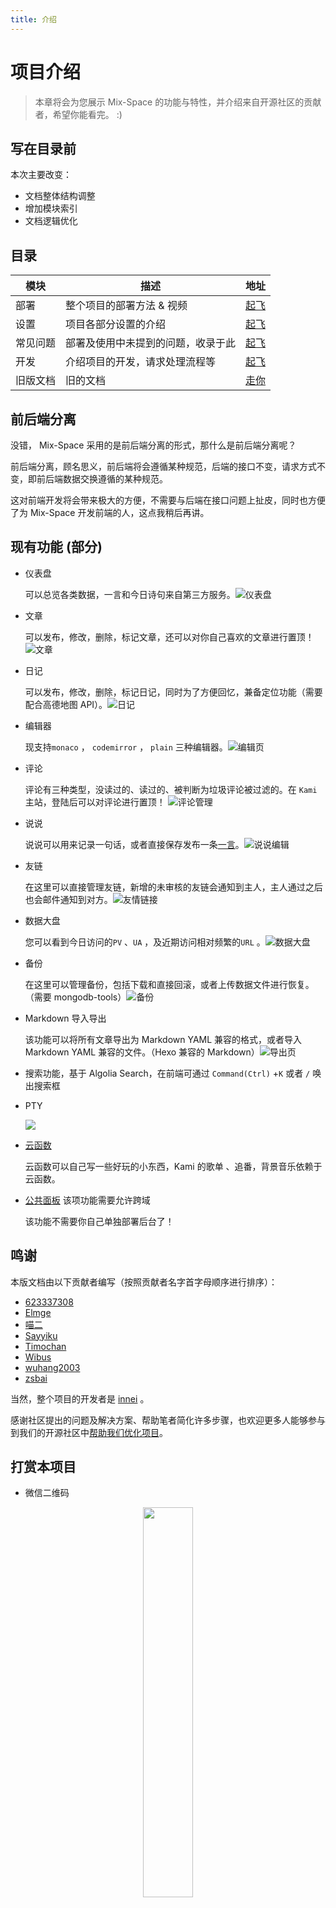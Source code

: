 ```yaml
---
title: 介绍
---
```


# 项目介绍

> 本章将会为您展示 Mix-Space 的功能与特性，并介绍来自开源社区的贡献者，希望你能看完。 :)

## 写在目录前

本次主要改变：

- 文档整体结构调整
- 增加模块索引
- 文档逻辑优化

## 目录

| 模块     | 描述                | 地址                                                     |
| -------- |-------------------| -------------------------------------------------------- |
| 部署     | 整个项目的部署方法 & 视频    | [起飞](/deploy/)                                   |
| 设置     | 项目各部分设置的介绍        | [起飞](/options/)                                        |
| 常见问题 | 部署及使用中未提到的问题，收录于此 | [起飞](/help/)                                           |
| 开发     | 介绍项目的开发，请求处理流程等   | [起飞](/dev/)                                            |
| 旧版文档 | 旧的文档              | [走你](https://github.com/mx-space/docs-legacy/tree/master/old) |

## 前后端分离

没错， Mix-Space 采用的是前后端分离的形式，那什么是前后端分离呢？

前后端分离，顾名思义，前后端将会遵循某种规范，后端的接口不变，请求方式不变，即前后端数据交换遵循的某种规范。

这对前端开发将会带来极大的方便，不需要与后端在接口问题上扯皮，同时也方便了为 Mix-Space 开发前端的人，这点我稍后再讲。

## 现有功能 (部分)

- 仪表盘

  可以总览各类数据，一言和今日诗句来自第三方服务。![仪表盘](https://fastly.jsdelivr.net/gh/mx-space/docs-images@latest/images/V0BRMI.png)

- 文章

  可以发布，修改，删除，标记文章，还可以对你自己喜欢的文章进行置顶！![文章](https://fastly.jsdelivr.net/gh/mx-space/docs-images@latest/images/Vd1kAW.png) 

- 日记

  可以发布，修改，删除，标记日记，同时为了方便回忆，兼备定位功能（需要配合高德地图 API）。![日记](https://fastly.jsdelivr.net/gh/mx-space/docs-images@latest/images/mAwG4T.png)

- 编辑器

  现支持`monaco` ， `codemirror`  ， `plain` 三种编辑器。![编辑页](https://fastly.jsdelivr.net/gh/mx-space/docs-images@latest/images/ROaydk.png)

- 评论

  评论有三种类型，没读过的、读过的、被判断为垃圾评论被过滤的。在 `Kami` 主站，登陆后可以对评论进行置顶！ ![评论管理](https://fastly.jsdelivr.net/gh/mx-space/docs-images@latest/images/oNhuO0.png)

- 说说

  说说可以用来记录一句话，或者直接保存发布一条[一言](https://hitokoto.cn/)。![说说编辑](https://fastly.jsdelivr.net/gh/mx-space/docs-images@latest/images/gMs43j.png)

- 友链

  在这里可以直接管理友链，新增的未审核的友链会通知到主人，主人通过之后也会邮件通知到对方。![友情链接](https://fastly.jsdelivr.net/gh/mx-space/docs-images@latest/images/server-links.png)

- 数据大盘

  您可以看到今日访问的`PV` 、`UA` ，及近期访问相对频繁的`URL` 。![数据大盘](https://fastly.jsdelivr.net/gh/mx-space/docs-images@latest/images/2ke5KU.png)

- 备份

  在这里可以管理备份，包括下载和直接回滚，或者上传数据文件进行恢复。（需要 mongodb-tools）![备份](https://fastly.jsdelivr.net/gh/mx-space/docs-images@latest/images/cTOSl.png)

- Markdown 导入导出

  该功能可以将所有文章导出为 Markdown YAML 兼容的格式，或者导入 Markdown YAML 兼容的文件。（Hexo 兼容的 Markdown）![导出页](https://fastly.jsdelivr.net/gh/mx-space/docs-images@latest/images/server-md.png)

- 搜索功能，基于 Algolia Search，在前端可通过 `Command(Ctrl)` +`K` 或者 `/` 唤出搜索框

- PTY

  ![](https://user-images.githubusercontent.com/41265413/153223043-b211b0b8-977d-474e-8b51-80f77624dd75.jpg)

- [云函数](https://github.com/mx-space/mx-server/blob/master/src/modules/serverless/serverless.readme.md)
  
  云函数可以自己写一些好玩的小东西，Kami 的歌单 、追番，背景音乐依赖于云函数。
  
- [公共面板](https://mx.shizuri.net) 该项功能需要允许跨域

  该功能不需要你自己单独部署后台了！

## 鸣谢

本版文档由以下贡献者编写（按照贡献者名字首字母顺序进行排序）：

- [623337308](https://blog.cqsjyz.com)
- [Elmge](https://github.com/Elmge)
- [喵二](https://www.miaoer.xyz)
- [Sayyiku](https://github.com/Sayyiku)
- [Timochan](https://www.timochan.cn)
- [Wibus](https://github.com/wibus-wee)
- [wuhang2003](https://github.com/wuhang2003)
- [zsbai](https://github.com/zsbai)

当然，整个项目的开发者是 [innei](https://innei.ren) 。

感谢社区提出的问题及解决方案、帮助笔者简化许多步骤，也欢迎更多人能够参与到我们的开源社区中[帮助我们优化项目](https://github.com/mx-space)。

## 打赏本项目

- 微信二维码

<div align="center">
<img src="https://cdn.jsdelivr.net/gh/Innei/img-bed@master/20191211132347.png" style="width:40%;" />
</div>
